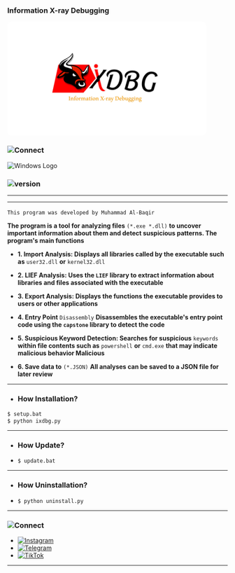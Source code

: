 ### **Information X-ray Debugging**

<span style="background-color:white; color:white; padding:5px 100px; border-radius:10px; font-weight:bold; display:inline-flex; align-items:center;">
  <img src="ixdbg.png" width="250" height="250" style="margin-right:5px;">
</span>

### ![Connect](https://img.shields.io/badge/IXDBG-For_Windows-0056D2?style=for-the-badge&logo=windows&logoColor=white)
<img src="https://upload.wikimedia.org/wikipedia/commons/thumb/4/48/Windows_logo_-_2012_%28dark_blue%29.svg/1200px-Windows_logo_-_2012_%28dark_blue%29.svg.png" alt="Windows Logo" width="50" height="50">

### ![version](https://img.shields.io/badge/version_:_1.2.0-0056D2?style=for-the-badge&logo=links&logoColor=white)

---
---

`This program was developed by Muhammad Al-Baqir`

**The program is a tool for analyzing files** `(*.exe *.dll)` **to uncover important information about them and detect suspicious patterns. The program's main functions**

- **1. Import Analysis: Displays all libraries called by the executable such as** `user32.dll` **or** `kernel32.dll`

- **2. LIEF Analysis: Uses the `LIEF` library to extract information about libraries and files associated with the executable**

- **3. Export Analysis: Displays the functions the executable provides to users or other applications**

- **4. Entry Point** `Disassembly` **Disassembles the executable's entry point code using the `capstone` library to detect the code**

- **5. Suspicious Keyword Detection: Searches for suspicious** `keywords` **within file contents such as** `powershell` **or** `cmd.exe` **that may indicate malicious behavior Malicious**

- **6. Save data to** `(*.JSON)` **All analyses can be saved to a JSON file for later review**

---

- ### **How Installation?**

```
$ setup.bat
$ python ixdbg.py
```

---

- ### **How Update?**

- `$ update.bat`

---

- ### **How Uninstallation?**

- `$ python uninstall.py`

---

### ![Connect](https://img.shields.io/badge/Connect_with_me-0056D2?style=for-the-badge&logo=links&logoColor=white)

- [![Instagram](https://img.shields.io/badge/Instagram-E4405F?logo=instagram&logoColor=white)](https://www.instagram.com/wsl.iq)
- [![Telegram](https://img.shields.io/badge/Telegram-2CA5E0?logo=telegram&logoColor=white)](https://t.me/wsl-iq)
- [![TikTok](https://img.shields.io/badge/TikTok-black?logo=tiktok&logoColor=white)](https://www.tiktok.com/@wsl.iq)

---
